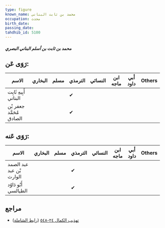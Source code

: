 ```yaml
---
type: figure
known_name: محمد بن ثابت البناني
occupation: محدث
birth_date:
passing_date:
tahdhib_id: 5100
---
```

##### محمد بن ثابت بن أسلم البناني البصري

## رَوَى عَن:
| الاسم                    | البخاري | مسلم | الترمذي | النسائي | ابن ماجه | أبي داود | Others |
| ------------------------ | ------- | ---- | ------- | ------- | -------- | -------- | ------ |
| أَبِيهِ ثَابِت البناني   |         |      | ✔       |         |          |          |        |
| جعفر بْن مُحَمَّد الصادق |         |      | ✔       |         |          |          |        |
## رَوَى عَنه:
| الاسم                    | البخاري | مسلم | الترمذي | النسائي | ابن ماجه | أبي داود | Others |
| ------------------------ | ------- | ---- | ------- | ------- | -------- | -------- | ------ |
| عبد الصمد بْن عبد الوارث |         |      | ✔       |         |          |          |        |
| أَبُو دَاوُد الطيالسي    |         |      | ✔       |         |          |          |        |
## مراجع
- [تهذيب الكمال ٢٤-٥٤٨](obsidian://open?vault=Tahdhib-al-Kamal&file=Figures/٥١٠٠-محمد%20بن%20ثابت%20بن%20أسلم%20البناني%20البصري) ([رابط الشاملة](https://shamela.ws/book/3722/13060))
